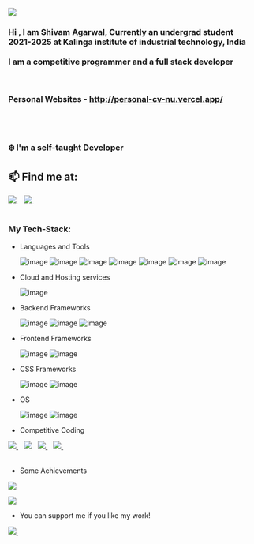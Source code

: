 

![](https://komarev.com/ghpvc/?username=StillAbeginnerr&color=green)

<h3>
Hi , I am Shivam Agarwal, 
Currently an undergrad student 2021-2025 at Kalinga institute of industrial technology, India
  
  <br>
<br>
I am a competitive programmer and a full stack developer

<br><br>
Personal Websites - 
http://personal-cv-nu.vercel.app/ 
<br/>
<br/>



<br>  <br>
❄️ I'm a self-taught Developer
    <br>

</h3>  

  
## 📫 Find me at:

<table>
  <tr>
    <a href="https://www.linkedin.com/mwlite/in/shivamagarwalkiit">
    <img src="https://img.shields.io/badge/linkedin-%230077B5.svg?&style=for-the-badge&logo=linkedin&logoColor=white" />
  </a>&nbsp;&nbsp;
  
<a href="https://twitter.com/StillABeginner" target="blank">
  <img src="https://img.shields.io/twitter/follow/StillABeginner?logo=twitter&style=for-the-badge" />
    </a>&nbsp;&nbsp;
    



</table>



### My Tech-Stack:
* Languages and Tools

  ![image](https://img.shields.io/badge/C-00599C?style=for-the-badge&logo=c%2B%2B&logoColor=white)
  ![image](https://img.shields.io/badge/Javascript-F7DF1E?style=for-the-badge&logo=Javascript&logoColor=black)
  ![image](https://img.shields.io/badge/C++-FF6C37?style=for-the-badge&logo=C&logoColor=white)
  ![image](https://img.shields.io/badge/Python-FFD43B?style=for-the-badge&logo=python&logoColor=blue)
   ![image](https://img.shields.io/badge/CSS3-1572B6?style=for-the-badge&logo=css3&logoColor=white)
    ![image](https://img.shields.io/badge/HTML5-E34F26?style=for-the-badge&logo=html5&logoColor=white)
![image](https://img.shields.io/badge/TypeScript-007ACC?style=for-the-badge&logo=typescript&logoColor=white)
* Cloud and Hosting services

  ![image](https://img.shields.io/badge/Heroku-0089D6?style=for-the-badge&logo=Heroku&logoColor=white)


* Backend Frameworks


  ![image](https://img.shields.io/badge/Node.js-339933?style=for-the-badge&logo=nodedotjs&logoColor=white)
  ![image](https://img.shields.io/badge/npm-CB3837?style=for-the-badge&logo=npm&logoColor=white)
  ![image](https://img.shields.io/badge/Express.js-000000?style=for-the-badge&logo=express&logoColor=white)

* Frontend Frameworks


  ![image](https://img.shields.io/badge/next.js-000000?style=for-the-badge&logo=nextdotjs&logoColor=white)
  ![image](https://img.shields.io/badge/React-20232A?style=for-the-badge&logo=react&logoColor=61DAFB)
  
* CSS Frameworks


    ![image](https://img.shields.io/badge/Tailwind_CSS-38B2AC?style=for-the-badge&logo=tailwind-css&logoColor=white)
    ![image](https://img.shields.io/badge/Bootstrap-563D7C?style=for-the-badge&logo=bootstrap&logoColor=white)
  

* OS
 
     ![image](https://img.shields.io/badge/Kali_Linux-557C94?style=for-the-badge&logo=kali-linux&logoColor=white)
     ![image](https://img.shields.io/badge/Windows-0078D6?style=for-the-badge&logo=windows&logoColor=white)

 * Competitive Coding

  <table>
  <tr>
     <a href="https://leetcode.com/Shivam_Agarwal12/">
    <img src="https://img.shields.io/badge/-LeetCode-FFA116?style=for-the-badge&logo=LeetCode&logoColor=black" />
     </a>&nbsp;&nbsp;
     <a href="https://www.codechef.com/users/coding_artist"><img src="https://img.shields.io/badge/Codechef-%23B92B27.svg?&style=for-the-badge&logo=Codechef&logoColor=white"></a>&nbsp;&nbsp;
     <a href="https://codeforces.com/profile/shivamagarwaloff">
    <img src="https://img.shields.io/badge/-CodeForces-FFA116?style=for-the-badge&logo=Codeforces&logoColor=black" />        
     </a>&nbsp;&nbsp;
    <a href="https://www.hackerrank.com/SlowCoder872">
    <img src="https://img.shields.io/badge/-Hackerrank-2EC866?style=for-the-badge&logo=HackerRank&logoColor=white" />        
     </a>&nbsp;&nbsp;
   </table>

* Some Achievements

![](https://github-profile-trophy.vercel.app/?username=StillAbeginnerr)

![](https://github-profile-summary-cards.vercel.app/api/cards/profile-details?username=StillAbeginnerr&theme=solarized_dark)

* You can support me if you like my work!

<a href="https://www.buymeacoffee.com/shivamagar6">
    <img src="https://img.shields.io/badge/Buy_Me_A_Coffee-FFDD00?style=for-the-badge&logo=buy-me-a-coffee&logoColor=black" />
  </a>&nbsp;&nbsp;
